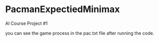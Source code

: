 # PacmanExpectiedMinimax
AI Course Project #1

you can see the game process in the pac.txt file after running the code.